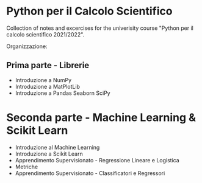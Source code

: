 # Python per il Calcolo Scientifico

Collection of notes and excercises for the univerisity course "Python per il calcolo scientifico 2021/2022".

Organizzazione:
## Prima parte - Librerie

- Introduzione a NumPy
- Introduzione a MatPlotLib
- Introduzione a Pandas Seaborn SciPy

# Seconda parte - Machine Learning & Scikit Learn

- Introduzione al Machine Learning
- Introduzione a Scikit Learn
- Apprendimento Supervisionato - Regressione Lineare e Logistica
- Metriche
- Apprendimento Supervisionato - Classificatori e Regressori

